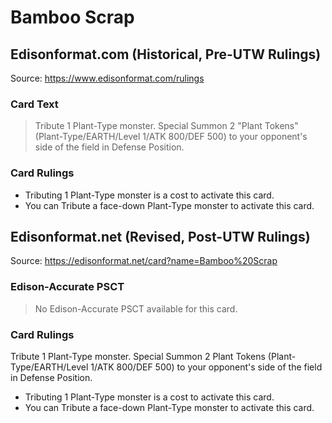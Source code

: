 # Bamboo Scrap

## Edisonformat.com (Historical, Pre-UTW Rulings)

Source: https://www.edisonformat.com/rulings

### Card Text

> Tribute 1 Plant-Type monster. Special Summon 2 "Plant Tokens" (Plant-Type/EARTH/Level 1/ATK 800/DEF 500) to your opponent's side of the field in Defense Position.

### Card Rulings

*   Tributing 1 Plant-Type monster is a cost to activate this card.
*   You can Tribute a face-down Plant-Type monster to activate this card.

## Edisonformat.net (Revised, Post-UTW Rulings)

Source: https://edisonformat.net/card?name=Bamboo%20Scrap

### Edison-Accurate PSCT

> No Edison-Accurate PSCT available for this card.

### Card Rulings

Tribute 1 Plant-Type monster. Special Summon 2 Plant Tokens (Plant-Type/EARTH/Level 1/ATK 800/DEF 500) to your opponent's side of the field in Defense Position.
*   Tributing 1 Plant-Type monster is a cost to activate this card.
*   You can Tribute a face-down Plant-Type monster to activate this card.
            